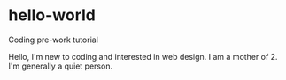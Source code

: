 # hello-world
Coding pre-work tutorial

Hello, I'm new to coding and interested in web design. I am a mother of 2. I'm generally a quiet person.
